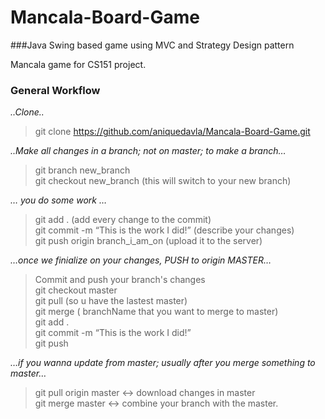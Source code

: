 # Mancala-Board-Game
###Java Swing based game using MVC and Strategy Design pattern





Mancala game for CS151 project.
### General Workflow 

*..Clone..*
> git clone https://github.com/aniquedavla/Mancala-Board-Game.git

*..Make all changes in a branch; not on master; to make a branch…*
> git branch new_branch <br/>
> git checkout new_branch (this will switch to your new branch)

*… you do some work …*
> git add . (add every change to the commit) <br/>
> git commit -m “This is the work I did!” (describe your changes)<br/>
> git push origin branch_i_am_on (upload it to the server)<br/>

*…once we finialize on your changes, PUSH to origin MASTER…*
> Commit and push your branch's changes <br/>
> git checkout master<br>
> git pull (so u have the lastest master)<br>
> git merge <brachName> ( branchName that you want to merge to master)<br>
> git add . <br>
> git commit -m “This is the work I did!” <br>
> git push <br>

*…if you wanna update from master; usually after you merge something to master…*
> git pull origin master <-> download changes in master<br/>
> git merge master <-> combine your branch with the master.<br/>
